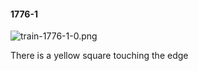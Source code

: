 #### 1776-1
![train-1776-1-0.png](https://github.com/lil-lab/nlvr/raw/master/nlvr/train/images/72/train-1776-1-0.png "train-1776-1-0.png")

There is a yellow square touching the edge
